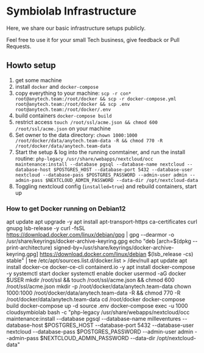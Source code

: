 # Symbiolab Infrastructure

Here, we share our basic infrastructure setups publicly.

Feel free to use it for your small Tech business, give feedback or Pull Requests.




## Howto setup

1. get some machine
2. install `docker` and `docker-compose`
3. copy everything to your machine: `scp -r con* root@anytech.team:/root/docker && scp -r docker-compose.yml root@anytech.team:/root/docker && scp .env root@anytech.team:/root/docker/.env`
4. build containers `docker-compose build`
5. restrict access `touch /root/ssl/acme.json && chmod 600 /root/ssl/acme.json` on your machine
6. Set owner to the data directory: `chown 1000:1000 /root/docker/data/anytech.team-data -R && chmod 770 -R /root/docker/data/anytech.team-data`
7. Start the setup & log into the running conmtainer, and run the install routine: `php-legacy /usr/share/webapps/nextcloud/occ maintenance:install --database pgsql --database-name nextcloud --database-host $POSTGRES_HOST --database-port 5432 --database-user nextcloud --database-pass $POSTGRES_PASSWORD --admin-user admin --admin-pass $NEXTCLOUD_ADMIN_PASSWORD --data-dir /opt/nextcloud-data`
8. Toggling nextcloud config (`installed=true`) and rebuild containers, start up


### How to get Docker running on Debian12
apt update
apt upgrade -y
apt install apt-transport-https ca-certificates curl gnupg lsb-release -y
curl -fsSL https://download.docker.com/linux/debian/gpg | gpg --dearmor -o /usr/share/keyrings/docker-archive-keyring.gpg
echo "deb [arch=$(dpkg --print-architecture) signed-by=/usr/share/keyrings/docker-archive-keyring.gpg] https://download.docker.com/linux/debian $(lsb_release -cs) stable" | tee /etc/apt/sources.list.d/docker.list > /dev/null
apt update
apt install docker-ce docker-ce-cli containerd.io -y
apt install docker-compose -y
systemctl start docker
systemctl enable docker
usermod -aG docker $USER
mkdir /root/ssl && touch /root/ssl/acme.json && chmod 600 /root/ssl/acme.json
mkdir -p /root/docker/data/anytech.team-data
chown 1000:1000 /root/docker/data/anytech.team-data -R && chmod 770 -R /root/docker/data/anytech.team-data
cd /root/docker
docker-compose build
docker-compose up -d
source .env
docker-compose exec -u 1000 cloudsymbiolab bash -c "php-legacy /usr/share/webapps/nextcloud/occ maintenance:install --database pgsql --database-name milleventures --database-host $POSTGRES_HOST --database-port 5432 --database-user nextcloud --database-pass $POSTGRES_PASSWORD --admin-user admin --admin-pass $NEXTCLOUD_ADMIN_PASSWORD --data-dir /opt/nextcloud-data"

